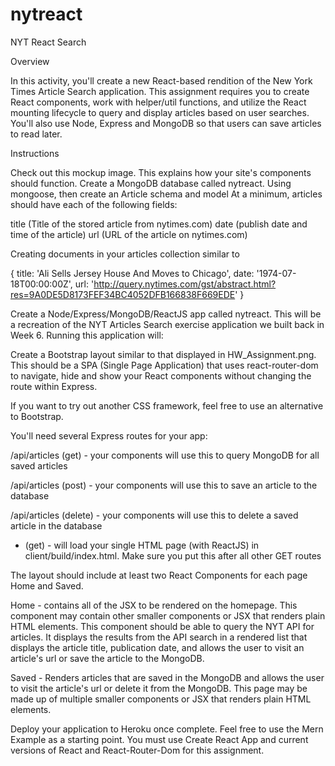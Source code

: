 # nytreact

NYT React Search


Overview

In this activity, you'll create a new React-based rendition of the New York Times Article Search application. This assignment requires you to create React components, work with helper/util functions, and utilize the React mounting lifecycle to query and display articles based on user searches. You'll also use Node, Express and MongoDB so that users can save articles to read later.


Instructions

Check out this mockup image. This explains how your site's components should function.
Create a MongoDB database called nytreact.
Using mongoose, then create an Article schema and model
At a minimum, articles should have each of the following fields:

title (Title of the stored article from nytimes.com)
date (publish date and time of the article)
url (URL of the article on nytimes.com)

Creating documents in your articles collection similar to  

 {
   title: 'Ali Sells Jersey House And Moves to Chicago',
   date: '1974-07-18T00:00:00Z',
   url: 'http://query.nytimes.com/gst/abstract.html?res=9A0DE5D8173FEF34BC4052DFB166838F669EDE'
 }


Create a Node/Express/MongoDB/ReactJS app called nytreact. This will be a recreation of the NYT Articles Search exercise application we built back in Week 6. Running this application will:


Create a Bootstrap layout similar to that displayed in HW_Assignment.png. This should be a SPA (Single Page Application) that uses react-router-dom to navigate, hide and show your React components without changing the route within Express.


If you want to try out another CSS framework, feel free to use an alternative to Bootstrap.

You'll need several Express routes for your app:

/api/articles (get) - your components will use this to query MongoDB for all saved articles

/api/articles (post) - your components will use this to save an article to the database

/api/articles (delete) - your components will use this to delete a saved article in the database

* (get) - will load your single HTML page (with ReactJS) in client/build/index.html. Make sure you put this after all other GET routes

The layout should include at least two React Components for each page Home and Saved.

Home - contains all of the JSX to be rendered on the homepage. This component may contain other smaller components or JSX that renders plain HTML elements. This component should be able to query the NYT API for articles. It displays the results from the API search in a rendered list that displays the article title, publication date, and allows the user to visit an article's url or save the article to the MongoDB.

Saved - Renders articles that are saved in the MongoDB and allows the user to visit the article's url or delete it from the MongoDB. This page may be made up of multiple smaller components or JSX that renders plain HTML elements.


Deploy your application to Heroku once complete. Feel free to use the Mern Example as a starting point. You must use Create React App and current versions of React and React-Router-Dom for this assignment.
